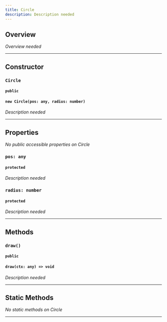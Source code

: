 ```yaml
---
title: Circle
description: Description needed
---
```



## Overview
*Overview needed*

---


## Constructor

### `Circle`
#### `public`
#### `new Circle(pos: any, radius: number)`
*Description needed*

---


## Properties

*No public accessible properties on Circle*

### `pos: any`
#### `protected`
*Description needed*

### `radius: number`
#### `protected`
*Description needed*

---


## Methods

### `draw()`
#### `public`
#### `draw(ctx: any) => void`
*Description needed*

---


## Static Methods

*No static methods on Circle*

---
